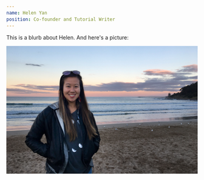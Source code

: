 ```yaml
---
name: Helen Yan
position: Co-founder and Tutorial Writer
---
```


This is a blurb about Helen. And here's a picture:

<div class="container">
  <img src="/assets/images/about_photo_HY.jpg" class="img-fluid" alt="Responsive image">
</div>
